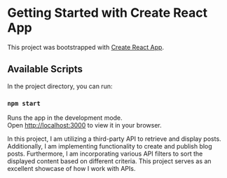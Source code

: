 # Getting Started with Create React App

This project was bootstrapped with [Create React App](https://github.com/facebook/create-react-app).

## Available Scripts

In the project directory, you can run:

### `npm start`

Runs the app in the development mode.\
Open [http://localhost:3000](http://localhost:3000) to view it in your browser.

In this project, I am utilizing a third-party API to retrieve and display posts. Additionally, I am implementing functionality to create and publish blog posts. Furthermore, I am incorporating various API filters to sort the displayed content based on different criteria. This project serves as an excellent showcase of how I work with APIs.


